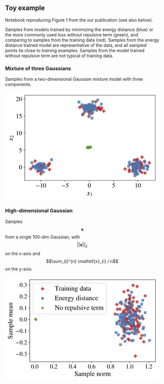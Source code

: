 ## Toy example

Notebook reproducing Figure 1 from the our publication (see also below).

Samples from models trained by minimizing the energy distance (blue) or the more commonly used loss without repulsive term (green), and comparing to samples from the training data (red). Samples from the energy distance trained model are representative of the data, and all sampled points lie close to training examples. Samples from the model trained without repulsive term are not typical of training data.

### Mixture of three Gaussians
Samples from a two-dimensional Gaussian mixture model with three components.

![Mixture of three Gaussians](img/ed_3gaussians.png)

### High-dimensional Gaussian
Samples $$\mathbf{x}$$ from a single 100-dim Gaussian, with $$||\mathbf{x}||_{2}$$ on the x-axis and $$\sum_{i}^{n} \mathbf{x}_{i} / n$$ on the y-axis.

![High-dimensional Gaussian](img/ed_high_dim.png)
